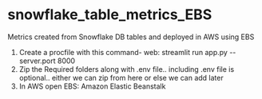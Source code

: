 # snowflake_table_metrics_EBS
Metrics created from Snowflake DB tables and deployed in AWS using EBS

1. Create a procfile with this command-  web: streamlit run app.py --server.port 8000
2. Zip the Required folders along with .env file.. including .env file is optional.. either we can zip from here or else we can add later
3. In AWS open EBS: Amazon Elastic Beanstalk

